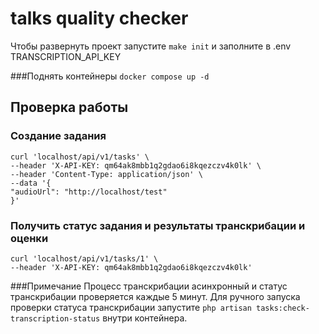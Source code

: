 # talks quality checker

Чтобы развернуть проект запустите `make init` и заполните в .env TRANSCRIPTION_API_KEY

###Поднять контейнеры
`docker compose up -d`

## Проверка работы
### Создание задания
```
curl 'localhost/api/v1/tasks' \  
--header 'X-API-KEY: qm64ak8mbb1q2gdao6i8kqezczv4k0lk' \
--header 'Content-Type: application/json' \
--data '{
"audioUrl": "http://localhost/test"
}'
```

### Получить статус задания и результаты транскрибации и оценки
```
curl 'localhost/api/v1/tasks/1' \
--header 'X-API-KEY: qm64ak8mbb1q2gdao6i8kqezczv4k0lk'
```

###Примечание
Процесс транскрибации асинхронный и статус транскрибации проверяется каждые 5 минут. Для ручного запуска проверки статуса транскрибации запустите `php artisan tasks:check-transcription-status` внутри контейнера.
